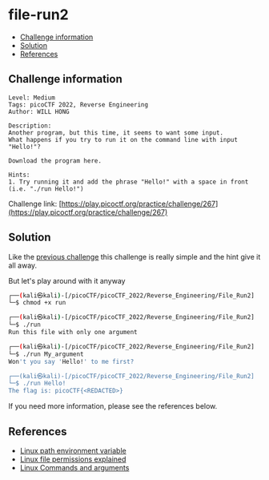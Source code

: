 # file-run2

- [Challenge information](#challenge-information)
- [Solution](#solution)
- [References](#references)

## Challenge information

```text
Level: Medium
Tags: picoCTF 2022, Reverse Engineering
Author: WILL HONG
 
Description:
Another program, but this time, it seems to want some input. 
What happens if you try to run it on the command line with input "Hello!"?
 
Download the program here.

Hints:
1. Try running it and add the phrase "Hello!" with a space in front (i.e. "./run Hello!")
```

Challenge link: [https://play.picoctf.org/practice/challenge/267](https://play.picoctf.org/practice/challenge/267)

## Solution

Like the [previous challenge](file-run1.md) this challenge is really simple and the hint give it all away.

But let's play around with it anyway

```bash
┌──(kali㉿kali)-[/picoCTF/picoCTF_2022/Reverse_Engineering/File_Run2]
└─$ chmod +x run

┌──(kali㉿kali)-[/picoCTF/picoCTF_2022/Reverse_Engineering/File_Run2]
└─$ ./run
Run this file with only one argument

┌──(kali㉿kali)-[/picoCTF/picoCTF_2022/Reverse_Engineering/File_Run2]
└─$ ./run My_argument
Won't you say 'Hello!' to me first?

┌──(kali㉿kali)-[/picoCTF/picoCTF_2022/Reverse_Engineering/File_Run2]
└─$ ./run Hello!     
The flag is: picoCTF{<REDACTED>}      
```

If you need more information, please see the references below.

## References

- [Linux path environment variable](https://linuxconfig.org/linux-path-environment-variable)
- [Linux file permissions explained](https://www.redhat.com/sysadmin/linux-file-permissions-explained)
- [Linux Commands and arguments](https://www.w3resource.com/linux-system-administration/commands-and-arguments.php)
